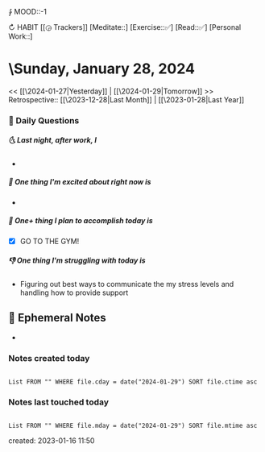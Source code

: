 ⨑ MOOD::-1

↻ HABIT [[◶ Trackers]]
[Meditate::]
[Exercise::✅]
[Read::✅]
[Personal Work::]

# \Sunday, January 28, 2024

\<\< [[\2024-01-27|Yesterday]] | [[\2024-01-29|Tomorrow]] >>
Retrospective:: [[\2023-12-28|Last Month]] | [[\2023-01-28|Last Year]]

### 📅 Daily Questions

##### 🌜 Last night, after work, I

-

##### 🙌 One thing I'm excited about right now is

- 

##### 🚀 One+ thing I plan to accomplish today is

- [x] GO TO THE GYM!

##### 👎 One thing I'm struggling with today is

- Figuring out best ways to communicate the my stress levels and handling how to provide support

## 📝 Ephemeral Notes

-

### Notes created today

```dataview

List FROM "" WHERE file.cday = date("2024-01-29") SORT file.ctime asc

```

### Notes last touched today

```dataview

List FROM "" WHERE file.mday = date("2024-01-29") SORT file.mtime asc

```

created: 2023-01-16 11:50

